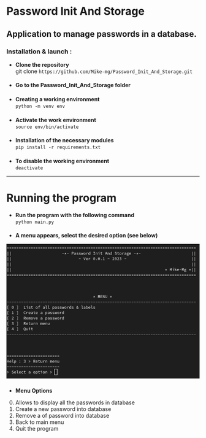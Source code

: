 # Password Init And Storage
## Application to manage passwords in a database.
### Installation & launch :
- **Clone the repository**   
git clone `https://github.com/Mike-mg/Password_Init_And_Storage.git`
####
- **Go to the Password_Init_And_Storage folder**
####
- **Creating a working environment**  
`python -m venv env`
####
- **Activate the work environment**  
`source env/bin/activate`
####
- **Installation of the necessary modules**  
`pip install -r requirements.txt`
####
- **To disable the working environment**  
`deactivate`
***
# Running the program
- **Run the program with the following command**  
`python main.py`
####
- **A menu appears, select the desired option  (see below)** 

![Menu image](picture_readme/Menu_password_init_and_storage.png)  
####
- **Menu Options**  
0. Allows to display all the passwords in database
1. Create a new password into database
2. Remove a of password into database
3. Back to main menu
4. Quit the program 